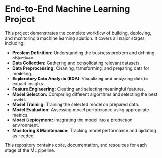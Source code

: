 # End-to-End Machine Learning Project

This project demonstrates the complete workflow of building, deploying, and monitoring a machine learning solution. It covers all major stages, including:

- **Problem Definition:** Understanding the business problem and defining objectives.
- **Data Collection:** Gathering and consolidating relevant datasets.
- **Data Preprocessing:** Cleaning, transforming, and preparing data for modeling.
- **Exploratory Data Analysis (EDA):** Visualizing and analyzing data to extract insights.
- **Feature Engineering:** Creating and selecting meaningful features.
- **Model Selection:** Comparing different algorithms and selecting the best model.
- **Model Training:** Training the selected model on prepared data.
- **Model Evaluation:** Assessing model performance using appropriate metrics.
- **Model Deployment:** Integrating the model into a production environment.
- **Monitoring & Maintenance:** Tracking model performance and updating as needed.

This repository contains code, documentation, and resources for each stage of the ML pipeline.